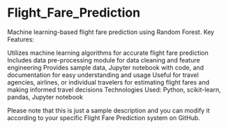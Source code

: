 # Flight_Fare_Prediction
 Machine learning-based flight fare prediction using Random Forest.
Key Features:

Utilizes machine learning algorithms for accurate flight fare prediction
Includes data pre-processing module for data cleaning and feature engineering
Provides sample data, Jupyter notebook with code, and documentation for easy understanding and usage
Useful for travel agencies, airlines, or individual travelers for estimating flight fares and making informed travel decisions
Technologies Used: Python, scikit-learn, pandas, Jupyter notebook

Please note that this is just a sample description and you can modify it according to your specific Flight Fare Prediction system on GitHub.

